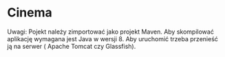 # Cinema

Uwagi:
Pojekt należy zimportować jako projekt Maven.
Aby skompilować aplikację wymagana jest Java w wersji 8.
Aby uruchomić trzeba przenieść ją na serwer ( Apache Tomcat czy Glassfish).
